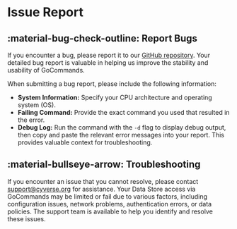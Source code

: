 # Issue Report

## :material-bug-check-outline: Report Bugs

If you encounter a bug, please report it to our [GitHub repository](https://github.com/cyverse/gocommands/issues). Your detailed bug report is valuable in helping us improve the stability and usability of GoCommands.

When submitting a bug report, please include the following information:

-   **System Information:** Specify your CPU architecture and operating system (OS).
-   **Failing Command:** Provide the exact command you used that resulted in the error.
-   **Debug Log:** Run the command with the `-d` flag to display debug output, then copy and paste the relevant error messages into your report. This provides valuable context for troubleshooting.

## :material-bullseye-arrow: Troubleshooting

If you encounter an issue that you cannot resolve, please contact [support@cyverse.org](mailto:support@cyverse.org) for assistance. Your Data Store access via GoCommands may be limited or fail due to various factors, including configuration issues, network problems, authentication errors, or data policies. The support team is available to help you identify and resolve these issues.

